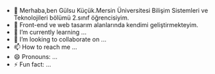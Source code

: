 - 👋 Merhaba,ben Gülsu Küçük.Mersin Üniversitesi Bilişim Sistemleri ve Teknolojileri bölümü 2.sınıf öğrencisiyim.
- 👀 Front-end ve web tasarım alanlarında kendimi geliştirmekteyim.
- 🌱 I’m currently learning ...
- 💞️ I’m looking to collaborate on ...
- 📫 How to reach me ...
- 😄 Pronouns: ...
- ⚡ Fun fact: ...

<!---
Gulsu233/Gulsu233 is a ✨ special ✨ repository because its `README.md` (this file) appears on your GitHub profile.
You can click the Preview link to take a look at your changes.
--->
